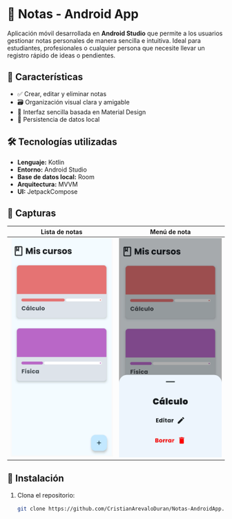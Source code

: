 # 📝 Notas - Android App

Aplicación móvil desarrollada en **Android Studio** que permite a los usuarios gestionar notas personales de manera sencilla e intuitiva. Ideal para estudiantes, profesionales o cualquier persona que necesite llevar un registro rápido de ideas o pendientes.

## 📱 Características

- ✅ Crear, editar y eliminar notas
- 🗃️ Organización visual clara y amigable
- 🎨 Interfaz sencilla basada en Material Design
- 💾 Persistencia de datos local

## 🛠️ Tecnologías utilizadas

- **Lenguaje:** Kotlin  
- **Entorno:** Android Studio  
- **Base de datos local:** Room  
- **Arquitectura:** MVVM  
- **UI:** JetpackCompose

## 📸 Capturas

| Lista de notas | Menú de nota |
|----------------|-------------|
| ![Lista](captures/1.webp) | ![Editar](captures/3.webp) |


## 🚀 Instalación

1. Clona el repositorio:

   ```bash
   git clone https://github.com/CristianArevaloDuran/Notas-AndroidApp.git
